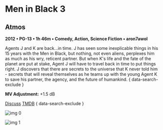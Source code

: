 # Men in Black 3

## Atmos

**2012 • PG-13 • 1h 46m • Comedy, Action, Science Fiction • aron7awol**

Agents J and K are back...in time. J has seen some inexplicable things in his 15 years with the Men in Black, but nothing, not even aliens, perplexes him as much as his wry, reticent partner. But when K's life and the fate of the planet are put at stake, Agent J will have to travel back in time to put things right. J discovers that there are secrets to the universe that K never told him - secrets that will reveal themselves as he teams up with the young Agent K to save his partner, the agency, and the future of humankind.
{ data-search-exclude }

**MV Adjustment:** +1.5 dB

[Discuss](https://www.avsforum.com/threads/bass-eq-for-filtered-movies.2995212/post-57692984)  [TMDB](https://www.themoviedb.org/movie/41154)
{ data-search-exclude }

![img 0](https://i.imgur.com/ZHBQUsX.jpg)

![img 1](https://i.imgur.com/puPn5Ub.jpg)

